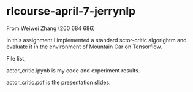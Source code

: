 # rlcourse-april-7-jerrynlp
From Weiwei Zhang (260 684 686)

In this assignment I implemented a standard sctor-critic algorightm and evaluate it in the environment of Mountain Car on Tensorflow.

File list,

actor_critic.ipynb is my code and experiment results.

actor_critic.pdf is the presentation slides.
